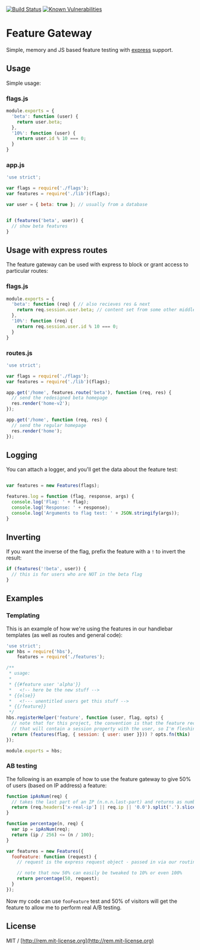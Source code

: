[![Build Status](https://travis-ci.org/remy/feature-gateway.svg?branch=master)](https://travis-ci.org/remy/feature-gateway)
[![Known Vulnerabilities](https://snyk.io/test/github/remy/feature-gateway/badge.svg)](https://snyk.io/test/github/remy/feature-gateway)

# Feature Gateway

Simple, memory and JS based feature testing with [express](http://expressjs.com) support.

## Usage

Simple usage:

### flags.js

```js
module.exports = {
  'beta': function (user) {
    return user.beta;
  },
  '10%': function (user) {
    return user.id % 10 === 0;
  }
}
```

### app.js

```js
'use strict';

var flags = require('./flags');
var features = require('./lib')(flags);

var user = { beta: true }; // usually from a database


if (features('beta', user)) {
  // show beta features
}

```

## Usage with express routes

The feature gateway can be used with express to block or grant access to
particular routes:

### flags.js

```js
module.exports = {
  'beta': function (req) { // also recieves res & next
    return req.session.user.beta; // content set from some other middleware
  },
  '10%': function (req) {
    return req.session.user.id % 10 === 0;
  }
}
```

### routes.js

```js
'use strict';

var flags = require('./flags');
var features = require('./lib')(flags);

app.get('/home', features.route('beta'), function (req, res) {
  // send the redesigned beta homepage
  res.render('home-v2');
});

app.get('/home', function (req, res) {
  // send the regular homepage
  res.render('home');
});
```

## Logging

You can attach a logger, and you'll get the data about the feature test:

```js

var features = new Features(flags);

features.log = function (flag, response, args) {
  console.log('Flag: ' + flag);
  console.log('Response: ' + response);
  console.log('Arguments to flag test: ' + JSON.stringify(args));
}
```

## Inverting

If you want the inverse of the flag, prefix the feature with a `!` to invert the result:

```js
if (features('!beta', user)) {
  // this is for users who are NOT in the beta flag
}
```

## Examples

### Templating

This is an example of how we're using the features in our handlebar templates (as well as routes and general code):

```js
'use strict';
var hbs = require('hbs'),
    features = require('./features');

/**
 * usage:
 *
 * {{#feature user 'alpha'}}
 *   <!-- here be the new stuff -->
 * {{else}}
 *   <!--- unentitled users get this stuff -->
 * {{/feature}}
 */
hbs.registerHelper('feature', function (user, flag, opts) {
  // note that for this project, the convention is that the feature receives a request object
  // that will contain a session property with the user, so I'm fleshing it out here.
  return (features(flag, { session: { user: user }})) ? opts.fn(this) : opts.inverse(this);
});

module.exports = hbs;
```

### AB testing

The following is an example of how to use the feature gateway to give 50% of users (based on IP address) a feature:

```js
function ipAsNum(req) {
  // takes the last part of an IP (n.n.n.last-part) and returns as number
  return (req.headers['x-real-ip'] || req.ip || '0.0').split('.').slice(-1) * 1;
}

function percentage(n, req) {
  var ip = ipAsNum(req);
  return (ip / 256) <= (n / 100);
}

var features = new Features({
  fooFeature: function (request) {
    // request is the express request object - passed in via our routing OR handlebars feature flags

    // note that now 50% can easily be tweaked to 10% or even 100%
    return percentage(50, request);
  }
});
```

Now my code can use `fooFeature` test and 50% of visitors will get the feature to allow me to perform real A/B testing.

## License

MIT / [http://rem.mit-license.org](http://rem.mit-license.org)

